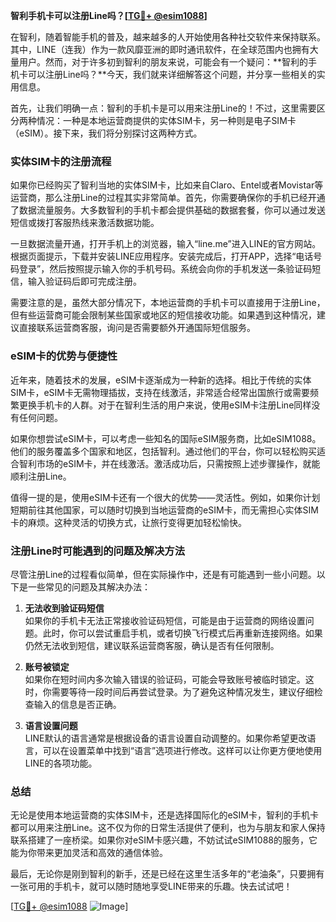 **智利手机卡可以注册Line吗？[[TG💪+ @esim1088](https://t.me/s/esim1088)]**

在智利，随着智能手机的普及，越来越多的人开始使用各种社交软件来保持联系。其中，LINE（连我）作为一款风靡亚洲的即时通讯软件，在全球范围内也拥有大量用户。然而，对于许多初到智利的朋友来说，可能会有一个疑问：**智利的手机卡可以注册Line吗？**今天，我们就来详细解答这个问题，并分享一些相关的实用信息。

首先，让我们明确一点：智利的手机卡是可以用来注册Line的！不过，这里需要区分两种情况：一种是本地运营商提供的实体SIM卡，另一种则是电子SIM卡（eSIM）。接下来，我们将分别探讨这两种方式。

### 实体SIM卡的注册流程

如果你已经购买了智利当地的实体SIM卡，比如来自Claro、Entel或者Movistar等运营商，那么注册Line的过程其实非常简单。首先，你需要确保你的手机已经开通了数据流量服务。大多数智利的手机卡都会提供基础的数据套餐，你可以通过发送短信或拨打客服热线来激活数据功能。

一旦数据流量开通，打开手机上的浏览器，输入“line.me”进入LINE的官方网站。根据页面提示，下载并安装LINE应用程序。安装完成后，打开APP，选择“电话号码登录”，然后按照提示输入你的手机号码。系统会向你的手机发送一条验证码短信，输入验证码后即可完成注册。

需要注意的是，虽然大部分情况下，本地运营商的手机卡可以直接用于注册Line，但有些运营商可能会限制某些国家或地区的短信接收功能。如果遇到这种情况，建议直接联系运营商客服，询问是否需要额外开通国际短信服务。

### eSIM卡的优势与便捷性

近年来，随着技术的发展，eSIM卡逐渐成为一种新的选择。相比于传统的实体SIM卡，eSIM卡无需物理插拔，支持在线激活，非常适合经常出国旅行或需要频繁更换手机卡的人群。对于在智利生活的用户来说，使用eSIM卡注册Line同样没有任何问题。

如果你想尝试eSIM卡，可以考虑一些知名的国际eSIM服务商，比如eSIM1088。他们的服务覆盖多个国家和地区，包括智利。通过他们的平台，你可以轻松购买适合智利市场的eSIM卡，并在线激活。激活成功后，只需按照上述步骤操作，就能顺利注册Line。

值得一提的是，使用eSIM卡还有一个很大的优势——灵活性。例如，如果你计划短期前往其他国家，可以随时切换到当地运营商的eSIM卡，而无需担心实体SIM卡的麻烦。这种灵活的切换方式，让旅行变得更加轻松愉快。

### 注册Line时可能遇到的问题及解决方法

尽管注册Line的过程看似简单，但在实际操作中，还是有可能遇到一些小问题。以下是一些常见的问题及其解决办法：

1. **无法收到验证码短信**  
   如果你的手机卡无法正常接收验证码短信，可能是由于运营商的网络设置问题。此时，你可以尝试重启手机，或者切换飞行模式后再重新连接网络。如果仍然无法收到短信，建议联系运营商客服，确认是否有任何限制。

2. **账号被锁定**  
   如果你在短时间内多次输入错误的验证码，可能会导致账号被临时锁定。这时，你需要等待一段时间后再尝试登录。为了避免这种情况发生，建议仔细检查输入的信息是否正确。

3. **语言设置问题**  
   LINE默认的语言通常是根据设备的语言设置自动调整的。如果你希望更改语言，可以在设置菜单中找到“语言”选项进行修改。这样可以让你更方便地使用LINE的各项功能。

### 总结

无论是使用本地运营商的实体SIM卡，还是选择国际化的eSIM卡，智利的手机卡都可以用来注册Line。这不仅为你的日常生活提供了便利，也为与朋友和家人保持联系搭建了一座桥梁。如果你对eSIM卡感兴趣，不妨试试eSIM1088的服务，它能为你带来更加灵活和高效的通信体验。

最后，无论你是刚到智利的新手，还是已经在这里生活多年的“老油条”，只要拥有一张可用的手机卡，就可以随时随地享受LINE带来的乐趣。快去试试吧！

[[TG💪+ @esim1088](https://t.me/s/esim1088) ![Image](https://i.postimg.cc/4NQfJmqS/Snipaste-2025-05-13-00-14-12.png)]